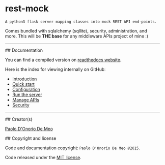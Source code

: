 
# rest-mock

`A python3 flask server mapping classes into mock REST API end-points.`

Comes bundled with sqlalchemy (sqllite), security, administration, and more.
This will be **THE base** for any middleware APIs project of mine :)

---

## Documentation

You can find a compiled version on [readthedocs website](http://rest-mock.readthedocs.org/en/latest/).

Here is the index for viewing internally on GitHub:

* [Introduction](docs/index.md)
* [Quick start](docs/quick.md)
* [Configuration](docs/conf.md)
* [Run the server](docs/run.md)
* [Manage APIs](docs/manage.md)
* [Security](docs/security.md)

---

## Creator(s)

[Paolo D'Onorio De Meo](https://twitter.com/paolodonorio/)

## Copyright and license

Code and documentation copyright: `Paolo D'Onorio De Meo @2015`.

Code released under the [MIT license](LICENSE).
